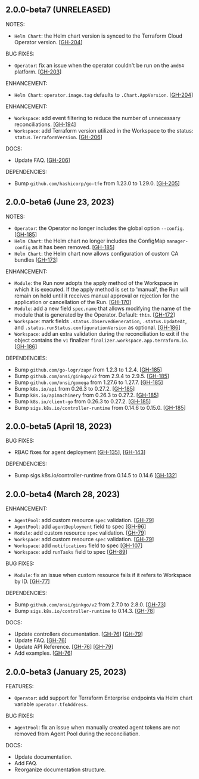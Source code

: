 ## 2.0.0-beta7 (UNRELEASED)

NOTES:
* `Helm Chart`: the Helm chart version is synced to the Terraform Cloud Operator version. [[GH-204](https://github.com/hashicorp/terraform-cloud-operator/pull/204)]

BUG FIXES:

* `Operator`: fix an issue when the operator couldn't be run on the `amd64` platform. [[GH-203](https://github.com/hashicorp/terraform-cloud-operator/pull/203)]

ENHANCEMENT:
* `Helm Chart`: `operator.image.tag` defaults to `.Chart.AppVersion`. [[GH-204](https://github.com/hashicorp/terraform-cloud-operator/pull/204)]

ENHANCEMENT:

* `Workspace`: add event filtering to reduce the number of unnecessary reconciliations. [[GH-194](https://github.com/hashicorp/terraform-cloud-operator/pull/194)]
* `Workspace`: add Terraform version utilized in the Workspace to the status: `status.TerraformVersion`. [[GH-206](https://github.com/hashicorp/terraform-cloud-operator/pull/206)]

DOCS:

* Update FAQ. [[GH-206](https://github.com/hashicorp/terraform-cloud-operator/pull/206)]

DEPENDENCIES:

* Bump `github.com/hashicorp/go-tfe` from 1.23.0 to 1.29.0. [[GH-205](https://github.com/hashicorp/terraform-cloud-operator/pull/205)]

## 2.0.0-beta6 (June 23, 2023)

NOTES:
* `Operator`: the Operator no longer includes the global option `--config`. [[GH-185](https://github.com/hashicorp/terraform-cloud-operator/pull/185)]
* `Helm Chart`: the Helm chart no longer includes the ConfigMap `manager-config` as it has been removed. [[GH-185](https://github.com/hashicorp/terraform-cloud-operator/pull/185)]
* `Helm Chart`: the Helm chart now allows configuration of custom CA bundles [[GH-173](https://github.com/hashicorp/terraform-cloud-operator/pull/173)]

ENHANCEMENT:

* `Module`: the Run now adopts the apply method of the Workspace in which it is executed. If the apply method is set to 'manual', the Run will remain on hold until it receives manual approval or rejection for the application or cancellation of the Run. [[GH-170](https://github.com/hashicorp/terraform-cloud-operator/pull/170)]
* `Module`: add a new field `spec.name` that allows modifying the name of the module that is generated by the Operator. Default: `this`. [[GH-172](https://github.com/hashicorp/terraform-cloud-operator/pull/172)]
* `Workspace`: mark fields `.status.ObservedGeneration`, `.status.UpdateAt`, and `.status.runStatus.configurationVersion` as optional. [[GH-186](https://github.com/hashicorp/terraform-cloud-operator/pull/186)]
* `Workspace`: add an extra validation during the reconciliation to exit if the object contains the `v1` finalizer `finalizer.workspace.app.terraform.io`. [[GH-186](https://github.com/hashicorp/terraform-cloud-operator/pull/186)]


DEPENDENCIES:

* Bump `github.com/go-logr/zapr` from 1.2.3 to 1.2.4. [[GH-185](https://github.com/hashicorp/terraform-cloud-operator/pull/185)]
* Bump `github.com/onsi/ginkgo/v2` from 2.9.4 to 2.9.5. [[GH-185](https://github.com/hashicorp/terraform-cloud-operator/pull/185)]
* Bump `github.com/onsi/gomega` from 1.27.6 to 1.27.7. [[GH-185](https://github.com/hashicorp/terraform-cloud-operator/pull/185)]
* Bump `k8s.io/api` from 0.26.3 to 0.27.2. [[GH-185](https://github.com/hashicorp/terraform-cloud-operator/pull/185)]
* Bump `k8s.io/apimachinery` from 0.26.3 to 0.27.2. [[GH-185](https://github.com/hashicorp/terraform-cloud-operator/pull/185)]
* Bump `k8s.io/client-go` from 0.26.3 to 0.27.2. [[GH-185](https://github.com/hashicorp/terraform-cloud-operator/pull/185)]
* Bump `sigs.k8s.io/controller-runtime` from 0.14.6 to 0.15.0. [[GH-185](https://github.com/hashicorp/terraform-cloud-operator/pull/185)]

## 2.0.0-beta5 (April 18, 2023)

BUG FIXES:

* RBAC fixes for agent deployment [[GH-135](https://github.com/hashicorp/terraform-cloud-operator/pull/135)], [[GH-143](https://github.com/hashicorp/terraform-cloud-operator/pull/134)]

DEPENDENCIES:

* Bump sigs.k8s.io/controller-runtime from 0.14.5 to 0.14.6 [[GH-132](https://github.com/hashicorp/terraform-cloud-operator/pull/132)]

## 2.0.0-beta4 (March 28, 2023)

ENHANCEMENT:

* `AgentPool`: add custom resource `spec` validation. [[GH-79](https://github.com/hashicorp/terraform-cloud-operator/issues/79)]
* `AgentPool`: add `agentDeployment` field to spec [[GH-96](https://github.com/hashicorp/terraform-cloud-operator/pull/96)]
* `Module`: add custom resource `spec` validation. [[GH-79](https://github.com/hashicorp/terraform-cloud-operator/issues/79)]
* `Workspace`: add custom resource `spec` validation. [[GH-79](https://github.com/hashicorp/terraform-cloud-operator/issues/79)]
* `Workspace`: add `notifications` field to spec [[GH-107](https://github.com/hashicorp/terraform-cloud-operator/pull/107)]
* `Workspace`: add `runTasks` field to spec [[GH-89](https://github.com/hashicorp/terraform-cloud-operator/pull/89)]

BUG FIXES:

* `Module`: fix an issue when custom resource fails if it refers to Workspace by ID. [[GH-77](https://github.com/hashicorp/terraform-cloud-operator/issues/77)]

DEPENDENCIES:

* Bump `github.com/onsi/ginkgo/v2` from 2.7.0 to 2.8.0. [[GH-73](https://github.com/hashicorp/terraform-cloud-operator/issues/73)]
* Bump `sigs.k8s.io/controller-runtime` to 0.14.3. [[GH-78](https://github.com/hashicorp/terraform-cloud-operator/issues/78)]

DOCS:

* Update controllers documentation. [[GH-76](https://github.com/hashicorp/terraform-cloud-operator/issues/76)] [[GH-79](https://github.com/hashicorp/terraform-cloud-operator/issues/79)]
* Update FAQ. [[GH-76](https://github.com/hashicorp/terraform-cloud-operator/issues/76)]
* Update API Reference. [[GH-76](https://github.com/hashicorp/terraform-cloud-operator/issues/76)] [[GH-79](https://github.com/hashicorp/terraform-cloud-operator/issues/79)]
* Add examples. [[GH-76](https://github.com/hashicorp/terraform-cloud-operator/issues/76)]

## 2.0.0-beta3 (January 25, 2023)

FEATURES:

* `Operator`: add support for Terraform Enterprise endpoints via Helm chart variable `operator.tfeAddress`.

BUG FIXES:

* `AgentPool`: fix an issue when manually created agent tokens are not removed from Agent Pool during the reconciliation.

DOCS:

* Update documentation.
* Add FAQ.
* Reorganize documentation structure.

